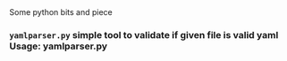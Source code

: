 ##
Some python bits and piece

### ```yamlparser.py``` simple tool to validate if given file is valid yaml Usage: yamlparser.py <filename>

